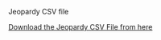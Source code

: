 Jeopardy CSV file 
<link href= 'https://drive.google.com/drive/u/0/folders/10VQx311-vke0SkwILBpXZLHWMntXIAzS'>

[Download the Jeopardy CSV File from here](https://drive.google.com/file/d/1WxYEtcYYoVxkLVnzCOzCPhZnW88AVDkc/view?usp=share_link)

